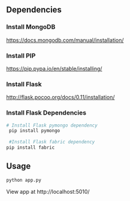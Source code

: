 ## Dependencies 

### Install MongoDB
https://docs.mongodb.com/manual/installation/

### Install PIP
https://pip.pypa.io/en/stable/installing/

### Install Flask 
http://flask.pocoo.org/docs/0.11/installation/

### Install Flask Dependencies
```bash
# Install Flask pymongo dependency
 pip install pymongo
 
 #Install Flask fabric dependency
pip install fabric
```

## Usage
```bash
python app.py
```
View app at http://localhost:5010/

